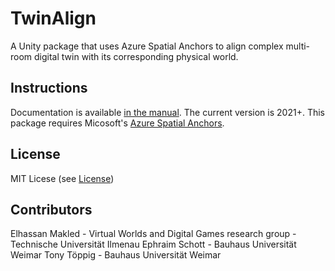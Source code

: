 # TwinAlign
A Unity package that uses Azure Spatial Anchors to align complex multi-room digital twin with its corresponding physical world.

## Instructions
Documentation is available [in the manual](https://github.com/VWDG-TU-Ilmenau/com.vwds.twinalign/wiki).
The current version is 2021+.
This package requires Micosoft's [Azure Spatial Anchors](https://learn.microsoft.com/en-us/azure/spatial-anchors/overview).

## License
MIT Licese (see [License](https://github.com/VWDG-TU-Ilmenau/com.vwds.twinalign/blob/main/LICENSE.md))

## Contributors
Elhassan Makled - Virtual Worlds and Digital Games research group - Technische Universität Ilmenau
Ephraim Schott - Bauhaus Universität Weimar
Tony Töppig - Bauhaus Universität Weimar
